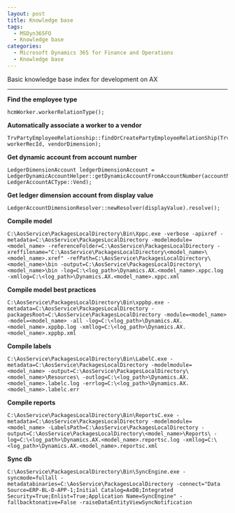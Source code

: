 ```yaml
---
layout: post
title: Knowledge base
tags:
  - MSDyn365FO
  - Knowledge base
categories:
  - Microsoft Dynamics 365 for Finance and Operations
  - Knowledge base
---
```


Basic knowledge base index for development on AX

---

**Find the employee type**
```
hcmWorker.workerRelationType();
```

**Automatically associate a worker to a vendor**
```
TrvPartyEmployeeRelationship::findOrCreatePartyEmployeeRelationShip(TrvPartyEmployeeRelationship.AccountType, workerRecId, vendorDimension);
```

**Get dynamic account from account number**
```
LedgerDimensionAccount ledgerDimensionAccount = LedgerDynamicAccountHelper::getDynamicAccountFromAccountNumber(accountNum, LedgerAccountACType::Vend);
```

**Get ledger dimension account from display value**
```
LedgerAccountDimensionResolver::newResolver(displayValue).resolve();
```

**Compile model**
```
C:\AosService\PackagesLocalDirectory\Bin\Xppc.exe -verbose -apixref -metadata=C:\AosService\PackagesLocalDirectory -modelmodule=<model_name> -referenceFolder=C:\AosService\PackagesLocalDirectory -xreffilename="C:\AosService\PackagesLocalDirectory\<model_name>\<model_name>.xref" -refPath=C:\AosService\PackagesLocalDirectory\<model_name>\bin -output=C:\AosService\PackagesLocalDirectory\<model_name>\bin -log=C:\<log_path>\Dynamics.AX.<model_name>.xppc.log -xmllog=C:\<log_path>\Dynamics.AX.<model_name>.xppc.xml
```

**Compile model best practices**
```
C:\AosService\PackagesLocalDirectory\Bin\xppbp.exe -metadata=C:\AosService\PackagesLocalDirectory -packagesRoot=C:\AosService\PackagesLocalDirectory -module=<model_name> -model=<model_name> -all -log=C:\<log_path>\Dynamics.AX.<model_name>.xppbp.log -xmllog=C:\<log_path>\Dynamics.AX.<model_name>.xppbp.xml
```

**Compile labels**
```
C:\AosService\PackagesLocalDirectory\Bin\LabelC.exe -metadata=C:\AosService\PackagesLocalDirectory -modelmodule=<model_name> -output=C:\AosService\PackagesLocalDirectory\<model_name>\Resources\ -outlog=C:\<log_path>\Dynamics.AX.<model_name>.labelc.log -errlog=C:\<log_path>\Dynamics.AX.<model_name>.labelc.err
```

**Compile reports**
```
C:\AosService\PackagesLocalDirectory\Bin\ReportsC.exe -metadata=C:\AosService\PackagesLocalDirectory -modelmodule=<model_name> -LabelsPath=C:\AosService\PackagesLocalDirectory -output=C:\AosService\PackagesLocalDirectory\<model_name>\Reports\ -log=C:\<log_path>\Dynamics.AX.<model_name>.reportsc.log -xmllog=C:\<log_path>\Dynamics.AX.<model_name>.reportsc.xml
```

**Sync db**
```
C:\AosService\PackagesLocalDirectory\Bin\SyncEngine.exe -syncmode=fullall -metadatabinaries=C:\AosService\PackagesLocalDirectory -connect="Data Source=ERP-BL-D-APP-1;Initial Catalog=AxDB;Integrated Security=True;Enlist=True;Application Name=SyncEngine" -fallbacktonative=False -raiseDataEntityViewSyncNotification
```
